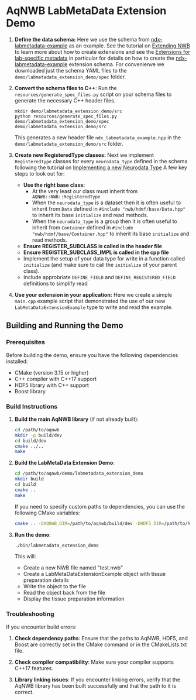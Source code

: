 # AqNWB LabMetaData Extension Demo

1. **Define the data schema:** Here we use the schema from [ndx-labmetadata-example](https://github.com/NeurodataWithoutBorders/ndx-labmetadata-example/)
    as an example. See the tutorial on [Extending NWB](https://nwb-overview.readthedocs.io/en/latest/extensions_tutorial/extensions_tutorial_home.html)
    to learn more about how to create extensions and see the [Extensions for lab-specific metadata](https://nwb-overview.readthedocs.io/en/latest/extensions_tutorial/extension_examples/labmetadata_extension.html)
    in particular for details on how to create the [ndx-labmetadata-example](https://github.com/NeurodataWithoutBorders/ndx-labmetadata-example/) extension schema.
    For convenienve we downloaded just the schema YAML files to the `demo/labmetadata_extension_demo/spec` folder.  
2. **Convert the schema files to C++**:  Run the `resources/generate_spec_files.py` script on your schema files to generate the necessary C++ header files.
    ```
    mkdir demo/labmetadata_extension_demo/src
    python resources/generate_spec_files.py  demo/labmetadata_extension_demo/spec  demo/labmetadata_extension_demo/src
    ``` 
    This generates a new header file `ndx_labmetadata_example.hpp` in the `demo/labmetadata_extension_demo/src` folder. 

3. **Create new RegisteredType classes:** Next we implement `RegisteredType` classes for every `neurodata_type` defined in the schema
   following the tutorial on [Implementing a new Neurodata Type](https://neurodatawithoutborders.github.io/aqnwb/registered_type_page.html)
   A few key steps to look  out for:
   * **Use the right base class:**
       * At the very least our class must inherit from `` AQNWB::NWB::RegisteredType``
       * When the `neurodata_type` is a dataset then it is often useful to inherit from `Data` defined in `#include "nwb/hdmf/base/Data.hpp"` to inherit its base ``initialize`` and read methods.
       * When the `neurodata_type` is a group  then it is often useful to inherit from  `Container` defined in `#include "nwb/hdmf/base/Container.hpp"` to inherit its base ``initialize`` and read methods.
    * **Ensure REGISTER_SUBCLASS is called in the header file**
    * **Ensure REGISTER_SUBCLASS_IMPL is called in the cpp file**
    * Implement the setup of your data type for write in a function called `initialize` (and make sure to call the `initialize` of your parent class).
    * Include approbriate `DEFINE_FIELD` and `DEFINE_REGISTERED_FIELD` definitions to simplify read 
   
4. **Use your extension in your application:** Here we create a simple `main.cpp` example script that demonstrated the use 
   of our new ` LabMetaDataExtensionExample` type to write and read the example. 

## Building and Running the Demo

### Prerequisites

Before building the demo, ensure you have the following dependencies installed:
- CMake (version 3.15 or higher)
- C++ compiler with C++17 support
- HDF5 library with C++ support
- Boost library

### Build Instructions

1. **Build the main AqNWB library** (if not already built):
   ```bash
   cd /path/to/aqnwb
   mkdir -p build/dev
   cd build/dev
   cmake ../..
   make
   ```

2. **Build the LabMetaData Extension Demo**:
   ```bash
   cd /path/to/aqnwb/demo/labmetadata_extension_demo
   mkdir build
   cd build
   cmake ..
   make
   ```

   If you need to specify custom paths to dependencies, you can use the following CMake variables:
   ```bash
   cmake .. -DAQNWB_DIR=/path/to/aqnwb/build/dev -DHDF5_DIR=/path/to/hdf5 -DBOOST_ROOT=/path/to/boost
   ```

3. **Run the demo**:
   ```bash
   ./bin/labmetadata_extension_demo
   ```

   This will:
   - Create a new NWB file named "test.nwb"
   - Create a LabMetaDataExtensionExample object with tissue preparation details
   - Write the object to the file
   - Read the object back from the file
   - Display the tissue preparation information

### Troubleshooting

If you encounter build errors:

1. **Check dependency paths**: Ensure that the paths to AqNWB, HDF5, and Boost are correctly set in the CMake command or in the CMakeLists.txt file.

2. **Check compiler compatibility**: Make sure your compiler supports C++17 features.

3. **Library linking issues**: If you encounter linking errors, verify that the AqNWB library has been built successfully and that the path to it is correct.
